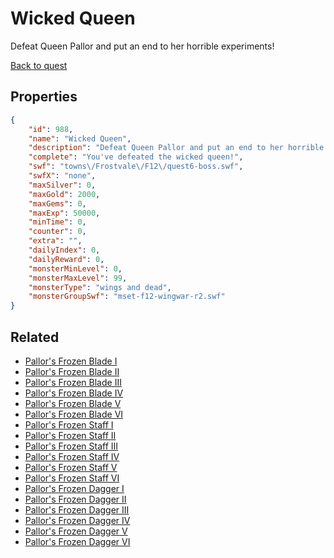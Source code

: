 # Wicked Queen

Defeat Queen Pallor and put an end to her horrible experiments!

[Back to quest](../quests.md)

## Properties

```json
{
    "id": 988,
    "name": "Wicked Queen",
    "description": "Defeat Queen Pallor and put an end to her horrible experiments!",
    "complete": "You've defeated the wicked queen!",
    "swf": "towns\/Frostvale\/F12\/quest6-boss.swf",
    "swfX": "none",
    "maxSilver": 0,
    "maxGold": 2000,
    "maxGems": 0,
    "maxExp": 50000,
    "minTime": 0,
    "counter": 0,
    "extra": "",
    "dailyIndex": 0,
    "dailyReward": 0,
    "monsterMinLevel": 0,
    "monsterMaxLevel": 99,
    "monsterType": "wings and dead",
    "monsterGroupSwf": "mset-f12-wingwar-r2.swf"
}
```

## Related

- [Pallor's Frozen Blade I](../items/8092-pallor-s-frozen-blade-i.md)
- [Pallor's Frozen Blade II](../items/8093-pallor-s-frozen-blade-ii.md)
- [Pallor's Frozen Blade III](../items/8094-pallor-s-frozen-blade-iii.md)
- [Pallor's Frozen Blade IV](../items/8095-pallor-s-frozen-blade-iv.md)
- [Pallor's Frozen Blade V](../items/8096-pallor-s-frozen-blade-v.md)
- [Pallor's Frozen Blade VI](../items/8097-pallor-s-frozen-blade-vi.md)
- [Pallor's Frozen Staff I](../items/8098-pallor-s-frozen-staff-i.md)
- [Pallor's Frozen Staff II](../items/8099-pallor-s-frozen-staff-ii.md)
- [Pallor's Frozen Staff III](../items/8100-pallor-s-frozen-staff-iii.md)
- [Pallor's Frozen Staff IV](../items/8101-pallor-s-frozen-staff-iv.md)
- [Pallor's Frozen Staff V](../items/8102-pallor-s-frozen-staff-v.md)
- [Pallor's Frozen Staff VI](../items/8103-pallor-s-frozen-staff-vi.md)
- [Pallor's Frozen Dagger I](../items/8104-pallor-s-frozen-dagger-i.md)
- [Pallor's Frozen Dagger II](../items/8105-pallor-s-frozen-dagger-ii.md)
- [Pallor's Frozen Dagger III](../items/8106-pallor-s-frozen-dagger-iii.md)
- [Pallor's Frozen Dagger IV](../items/8107-pallor-s-frozen-dagger-iv.md)
- [Pallor's Frozen Dagger V](../items/8108-pallor-s-frozen-dagger-v.md)
- [Pallor's Frozen Dagger VI](../items/8109-pallor-s-frozen-dagger-vi.md)

